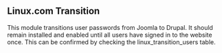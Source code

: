 ## Linux.com Transition

This module transitions user passwords from Joomla to Drupal. It should remain installed and enabled until all users have signed in to the website once.
This can be confirmed by checking the linux_transition_users table.
